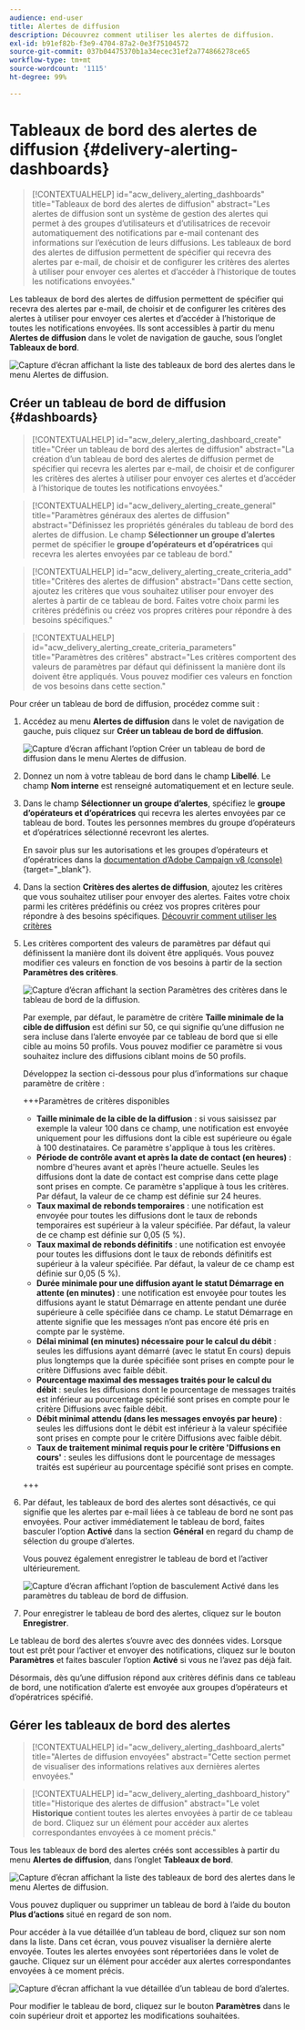 ```yaml
---
audience: end-user
title: Alertes de diffusion
description: Découvrez comment utiliser les alertes de diffusion.
exl-id: b91ef82b-f3e9-4704-87a2-0e3f75104572
source-git-commit: 037b04475370b1a34ecec31ef2a774866278ce65
workflow-type: tm+mt
source-wordcount: '1115'
ht-degree: 99%

---
```


# Tableaux de bord des alertes de diffusion {#delivery-alerting-dashboards}

>[!CONTEXTUALHELP]
>id="acw_delivery_alerting_dashboards"
>title="Tableaux de bord des alertes de diffusion"
>abstract="Les alertes de diffusion sont un système de gestion des alertes qui permet à des groupes d’utilisateurs et d’utilisatrices de recevoir automatiquement des notifications par e-mail contenant des informations sur l’exécution de leurs diffusions. Les tableaux de bord des alertes de diffusion permettent de spécifier qui recevra des alertes par e-mail, de choisir et de configurer les critères des alertes à utiliser pour envoyer ces alertes et d’accéder à l’historique de toutes les notifications envoyées."

Les tableaux de bord des alertes de diffusion permettent de spécifier qui recevra des alertes par e-mail, de choisir et de configurer les critères des alertes à utiliser pour envoyer ces alertes et d’accéder à l’historique de toutes les notifications envoyées. Ils sont accessibles à partir du menu **Alertes de diffusion** dans le volet de navigation de gauche, sous l’onglet **Tableaux de bord**.

![Capture d’écran affichant la liste des tableaux de bord des alertes dans le menu Alertes de diffusion.](assets/alerting-dashboard-list.png)

## Créer un tableau de bord de diffusion {#dashboards}

>[!CONTEXTUALHELP]
>id="acw_delery_alerting_dashboard_create"
>title="Créer un tableau de bord des alertes de diffusion"
>abstract="La création d’un tableau de bord des alertes de diffusion permet de spécifier qui recevra les alertes par e-mail, de choisir et de configurer les critères des alertes à utiliser pour envoyer ces alertes et d’accéder à l’historique de toutes les notifications envoyées."

>[!CONTEXTUALHELP]
>id="acw_delivery_alerting_create_general"
>title="Paramètres généraux des alertes de diffusion"
>abstract="Définissez les propriétés générales du tableau de bord des alertes de diffusion. Le champ **Sélectionner un groupe d’alertes** permet de spécifier le **groupe d’opérateurs et d’opératrices** qui recevra les alertes envoyées par ce tableau de bord."

>[!CONTEXTUALHELP]
>id="acw_delivery_alerting_create_criteria_add"
>title="Critères des alertes de diffusion"
>abstract="Dans cette section, ajoutez les critères que vous souhaitez utiliser pour envoyer des alertes à partir de ce tableau de bord. Faites votre choix parmi les critères prédéfinis ou créez vos propres critères pour répondre à des besoins spécifiques."

>[!CONTEXTUALHELP]
>id="acw_delivery_alerting_create_criteria_parameters"
>title="Paramètres des critères"
>abstract="Les critères comportent des valeurs de paramètres par défaut qui définissent la manière dont ils doivent être appliqués. Vous pouvez modifier ces valeurs en fonction de vos besoins dans cette section."

Pour créer un tableau de bord de diffusion, procédez comme suit :

1. Accédez au menu **Alertes de diffusion** dans le volet de navigation de gauche, puis cliquez sur **Créer un tableau de bord de diffusion**.

   ![Capture d’écran affichant l’option Créer un tableau de bord de diffusion dans le menu Alertes de diffusion.](assets/alerting-dashboard.png)

1. Donnez un nom à votre tableau de bord dans le champ **Libellé**. Le champ **Nom interne** est renseigné automatiquement et en lecture seule.

1. Dans le champ **Sélectionner un groupe d’alertes**, spécifiez le **groupe d’opérateurs et d’opératrices** qui recevra les alertes envoyées par ce tableau de bord. Toutes les personnes membres du groupe d’opérateurs et d’opératrices sélectionné recevront les alertes.

   En savoir plus sur les autorisations et les groupes d’opérateurs et d’opératrices dans la [documentation d’Adobe Campaign v8 (console)](https://experienceleague.adobe.com/fr/docs/campaign/campaign-v8/admin/permissions/gs-permissions){target="_blank"}.

1. Dans la section **Critères des alertes de diffusion**, ajoutez les critères que vous souhaitez utiliser pour envoyer des alertes. Faites votre choix parmi les critères prédéfinis ou créez vos propres critères pour répondre à des besoins spécifiques. [Découvrir comment utiliser les critères](../msg/delivery-alerting-criteria.md)

1. Les critères comportent des valeurs de paramètres par défaut qui définissent la manière dont ils doivent être appliqués. Vous pouvez modifier ces valeurs en fonction de vos besoins à partir de la section **Paramètres des critères**.

   ![Capture d’écran affichant la section Paramètres des critères dans le tableau de bord de la diffusion.](assets/alerting-criteria-parameters.png)

   Par exemple, par défaut, le paramètre de critère **Taille minimale de la cible de diffusion** est défini sur 50, ce qui signifie qu’une diffusion ne sera incluse dans l’alerte envoyée par ce tableau de bord que si elle cible au moins 50 profils. Vous pouvez modifier ce paramètre si vous souhaitez inclure des diffusions ciblant moins de 50 profils.

   Développez la section ci-dessous pour plus d’informations sur chaque paramètre de critère :

   +++Paramètres de critères disponibles

   * **Taille minimale de la cible de la diffusion** : si vous saisissez par exemple la valeur 100 dans ce champ, une notification est envoyée uniquement pour les diffusions dont la cible est supérieure ou égale à 100 destinataires. Ce paramètre s&#39;applique à tous les critères.
   * **Période de contrôle avant et après la date de contact (en heures)** : nombre d&#39;heures avant et après l&#39;heure actuelle. Seules les diffusions dont la date de contact est comprise dans cette plage sont prises en compte. Ce paramètre s&#39;applique à tous les critères. Par défaut, la valeur de ce champ est définie sur 24 heures.
   * **Taux maximal de rebonds temporaires** : une notification est envoyée pour toutes les diffusions dont le taux de rebonds temporaires est supérieur à la valeur spécifiée. Par défaut, la valeur de ce champ est définie sur 0,05 (5 %).
   * **Taux maximal de rebonds définitifs** : une notification est envoyée pour toutes les diffusions dont le taux de rebonds définitifs est supérieur à la valeur spécifiée. Par défaut, la valeur de ce champ est définie sur 0,05 (5 %).
   * **Durée minimale pour une diffusion ayant le statut Démarrage en attente (en minutes)** : une notification est envoyée pour toutes les diffusions ayant le statut Démarrage en attente pendant une durée supérieure à celle spécifiée dans ce champ. Le statut Démarrage en attente signifie que les messages n’ont pas encore été pris en compte par le système.
   * **Délai minimal (en minutes) nécessaire pour le calcul du débit** : seules les diffusions ayant démarré (avec le statut En cours) depuis plus longtemps que la durée spécifiée sont prises en compte pour le critère Diffusions avec faible débit.
   * **Pourcentage maximal des messages traités pour le calcul du débit** : seules les diffusions dont le pourcentage de messages traités est inférieur au pourcentage spécifié sont prises en compte pour le critère Diffusions avec faible débit.
   * **Débit minimal attendu (dans les messages envoyés par heure)** : seules les diffusions dont le débit est inférieur à la valeur spécifiée sont prises en compte pour le critère Diffusions avec faible débit.
   * **Taux de traitement minimal requis pour le critère &#39;Diffusions en cours&#39;** : seules les diffusions dont le pourcentage de messages traités est supérieur au pourcentage spécifié sont prises en compte.

   +++

1. Par défaut, les tableaux de bord des alertes sont désactivés, ce qui signifie que les alertes par e-mail liées à ce tableau de bord ne sont pas envoyées. Pour activer immédiatement le tableau de bord, faites basculer l’option **Activé** dans la section **Général** en regard du champ de sélection du groupe d’alertes.

   Vous pouvez également enregistrer le tableau de bord et l’activer ultérieurement.

   ![Capture d’écran affichant l’option de basculement Activé dans les paramètres du tableau de bord de diffusion.](assets/alerting-dashboard-enable.png)

1. Pour enregistrer le tableau de bord des alertes, cliquez sur le bouton **Enregistrer**.

Le tableau de bord des alertes s’ouvre avec des données vides. Lorsque tout est prêt pour l’activer et envoyer des notifications, cliquez sur le bouton **Paramètres** et faites basculer l’option **Activé** si vous ne l’avez pas déjà fait.

Désormais, dès qu’une diffusion répond aux critères définis dans ce tableau de bord, une notification d’alerte est envoyée aux groupes d’opérateurs et d’opératrices spécifié.

## Gérer les tableaux de bord des alertes

>[!CONTEXTUALHELP]
>id="acw_delivery_alerting_dashboard_alerts"
>title="Alertes de diffusion envoyées"
>abstract="Cette section permet de visualiser des informations relatives aux dernières alertes envoyées."

>[!CONTEXTUALHELP]
>id="acw_delivery_alerting_dashboard_history"
>title="Historique des alertes de diffusion"
>abstract="Le volet **Historique** contient toutes les alertes envoyées à partir de ce tableau de bord. Cliquez sur un élément pour accéder aux alertes correspondantes envoyées à ce moment précis."

Tous les tableaux de bord des alertes créés sont accessibles à partir du menu **Alertes de diffusion**, dans l’onglet **Tableaux de bord**.

![Capture d’écran affichant la liste des tableaux de bord des alertes dans le menu Alertes de diffusion.](assets/alerting-dashboard-list.png)

Vous pouvez dupliquer ou supprimer un tableau de bord à l’aide du bouton **Plus d’actions** situé en regard de son nom.

Pour accéder à la vue détaillée d’un tableau de bord, cliquez sur son nom dans la liste. Dans cet écran, vous pouvez visualiser la dernière alerte envoyée. Toutes les alertes envoyées sont répertoriées dans le volet de gauche. Cliquez sur un élément pour accéder aux alertes correspondantes envoyées à ce moment précis.

![Capture d’écran affichant la vue détaillée d’un tableau de bord d’alertes.](assets/alerting-dashboard-details.png)

Pour modifier le tableau de bord, cliquez sur le bouton **Paramètres** dans le coin supérieur droit et apportez les modifications souhaitées.